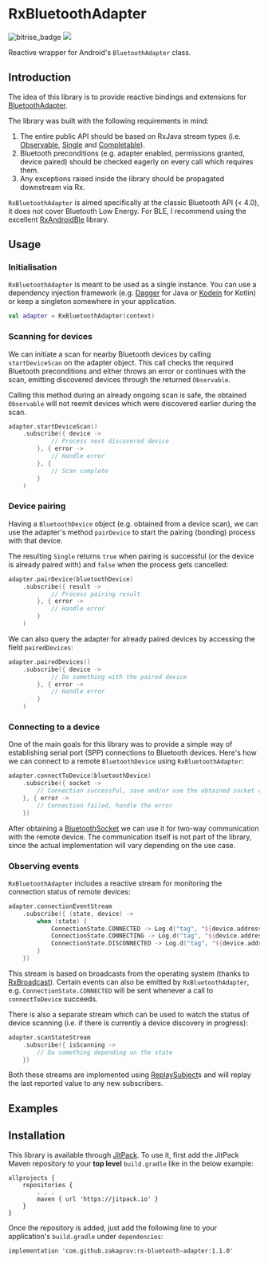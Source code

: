 # RxBluetoothAdapter

![bitrise_badge](https://www.bitrise.io/app/cb0a46f06c6a70d0/status.svg?token=j5genU1qthlnmppc-pNgsQ) [![](https://jitpack.io/v/zakaprov/rx-bluetooth-adapter.svg)](https://jitpack.io/#zakaprov/rx-bluetooth-adapter)

Reactive wrapper for Android's `BluetoothAdapter` class.

## Introduction

The idea of this library is to provide reactive bindings and extensions for [BluetoothAdapter](https://developer.android.com/reference/android/bluetooth/BluetoothAdapter.html).

The library was built with the following requirements in mind:

1. The entire public API should be based on RxJava stream types (i.e. [Observable](http://reactivex.io/RxJava/2.x/javadoc/io/reactivex/Observable.html), [Single](http://reactivex.io/RxJava/javadoc/io/reactivex/Single.html) and [Completable](http://reactivex.io/RxJava/2.x/javadoc/io/reactivex/Completable.html)).
2. Bluetooth preconditions (e.g. adapter enabled, permissions granted, device paired) should be checked eagerly on every call which requires them.
3. Any exceptions raised inside the library should be propagated downstream via Rx.

`RxBluetoothAdapter` is aimed specifically at the classic Bluetooth API (< 4.0), it does not cover Bluetooth Low Energy. For BLE, I recommend using the excellent [RxAndroidBle](https://github.com/Polidea/RxAndroidBle) library.

## Usage

### Initialisation
`RxBluetoothAdapter` is meant to be used as a single instance. You can use a dependency injection framework (e.g. [Dagger](http://google.github.io/dagger/) for Java or [Kodein](https://salomonbrys.github.io/Kodein/) for Kotlin) or keep a singleton somewhere in your application.

```kotlin
val adapter = RxBluetoothAdapter(context)
```

### Scanning for devices
We can initiate a scan for nearby Bluetooth devices by calling `startDeviceScan` on the adapter object. This call checks the required Bluetooth preconditions and either throws an error or continues with the scan, emitting discovered devices through the returned `Observable`.

Calling this method during an already ongoing scan is safe, the obtained `Observable` will not reemit devices which were discovered earlier during the scan.

```kotlin
adapter.startDeviceScan()
    .subscribe({ device ->
            // Process next discovered device
        }, { error ->
            // Handle error
        }, {
            // Scan complete
        }
    )
```

### Device pairing
Having a `BluetoothDevice` object (e.g. obtained from a device scan), we can use the adapter's method `pairDevice` to start the pairing (bonding) process with that device.

The resulting `Single` returns `true` when pairing is successful (or the device is already paired with) and `false` when the process gets cancelled:

```kotlin
adapter.pairDevice(bluetoothDevice)
    .subscribe({ result ->
            // Process pairing result
        }, { error ->
            // Handle error
        }
    )
```

We can also query the adapter for already paired devices by accessing the field `pairedDevices`:

```kotlin
adapter.pairedDevices()
    .subscribe({ device ->
            // Do something with the paired device
        }, { error ->
            // Handle error
        }
    )
```

### Connecting to a device
One of the main goals for this library was to provide a simple way of establishing serial port (SPP) connections to Bluetooth devices. Here's how we can connect to a remote `BluetoothDevice` using `RxBluetoothAdapter`:

```kotlin
adapter.connectToDevice(bluetoothDevice)
    .subscribe({ socket ->
        // Connection successful, save and/or use the obtained socket object
    }, { error ->
        // Connection failed, handle the error
    })
```

After obtaining a [BluetoothSocket](https://developer.android.com/reference/android/bluetooth/BluetoothSocket.html) we can use it for two-way communication with the remote device. The communication itself is not part of the library, since the actual implementation will vary depending on the use case.

### Observing events
`RxBluetoothAdapter` includes a reactive stream for monitoring the connection status of remote devices:

```kotlin
adapter.connectionEventStream
    .subscribe({ (state, device) ->
        when (state) {
            ConnectionState.CONNECTED -> Log.d("tag", "${device.address} - connected")
            ConnectionState.CONNECTING -> Log.d("tag", "${device.address} - connecting")
            ConnectionState.DISCONNECTED -> Log.d("tag", "${device.address} - disconnected")
        }
    })
```

This stream is based on broadcasts from the operating system (thanks to [RxBroadcast](https://github.com/cantrowitz/RxBroadcast)). Certain events can also be emitted by `RxBluetoothAdapter`, e.g. `ConnectionState.CONNECTED` will be sent whenever a call to `connectToDevice` succeeds.

There is also a separate stream which can be used to watch the status of device scanning (i.e. if there is currently a device discovery in progress):

```kotlin
adapter.scanStateStream
    .subscribe({ isScanning ->
        // Do something depending on the state
    })
```

Both these streams are implemented using [ReplaySubject](http://reactivex.io/RxJava/javadoc/io/reactivex/subjects/ReplaySubject.html)s and will replay the last reported value to any new subscribers.

## Examples


## Installation
This library is available through [JitPack](https://jitpack.io/). To use it, first add the JitPack Maven repository to your **top level** `build.gradle` like in the below example:

```
allprojects {
    repositories {
        . . .
        maven { url 'https://jitpack.io' }
    }
}
```

Once the repository is added, just add the following line to your application's `build.gradle` under `dependencies`:

`implementation 'com.github.zakaprov:rx-bluetooth-adapter:1.1.0'`
